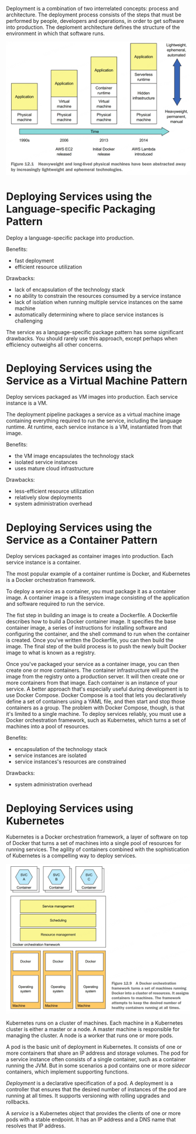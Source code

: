 Deployment is a combination of two interrelated concepts: process and architecture. The deployment process consists of the steps that must be performed by people, developers and operations, in order to get software into production. The deploment architecture defines the structure of the environment in which that software runs.

![Deployment History](../images/microservices_patterns/microservices-patterns-deployment-history.jpeg)

# Deploying Services using the Language-specific Packaging Pattern
Deploy a language-specific package into production.

Benefits:
- fast deployment
- efficient resource utilization

Drawbacks:
- lack of encapsulation of the technology stack
- no ability to constrain the resources consumed by a service instance
- lack of isolation when running multiple service instances on the same machine
- automatically determining where to place service instances is challenging

The service as a language-specific package pattern has some significant drawbacks. You should rarely use this approach, except perhaps when efficiency outweighs all other concerns.

# Deploying Services using the Service as a Virtual Machine Pattern
Deploy services packaged as VM images into production. Each service instance is a VM.

The deployment pipeline packages a service as a virtual machine image containing everything required to run the service, including the language runtime. At runtime, each service instance is a VM, instantiated from that image.

Benefits:
- the VM image encapsulates the technology stack
- isolated service instances
- uses mature cloud infrastructure

Drawbacks:
- less-efficient resource utilization
- relatively slow deployments
- system administration overhead

# Deploying Services using the Service as a Container Pattern
Deploy services packaged as container images into production. Each service instance is a container.

The most popular example of a container runtime is Docker, and Kubernetes is a Docker orchestration framework.

To deploy a service as a container, you must package it as a container image. A container image is a filesystem image consisting of the application and software required to run the service.

The fist step in building an image is to create a Dockerfile. A Dockerfile describes how to build a Docker container image. It specifies the base container image, a series of instructions for installing software and configuring the container, and the shell command to run when the container is created. Once you've written the Dockerfile, you can then build the image. The final step of the build process is to push the newly built Docker image to what is known as a registry.

Once you've packaged your service as a container image, you can then create one or more containers. The container infrastructure will pull the image from the registry onto a production server. It will then create one or more containers from that image. Each container is an instance of your service. A better approach that's especially useful during development is to use Docker Compose. Docker Compose is a tool that lets you declaratively define a set of containers using a YAML file, and then start and stop those containers as a group. The problem with Docker Compose, though, is that it's limited to a single machine. To deploy services reliably, you must use a Docker orchestration framework, such as Kubernetes, which turns a set of machines into a pool of resources.

Benefits:
- encapsulation of the technology stack
- service instances are isolated
- service instances's resources are constrained

Drawbacks:
- system administration overhead

# Deploying Services using Kubernetes
Kubernetes is a Docker orchestration framework, a layer of software on top of Docker that turns a set of machines into a single pool of resources for running services. The agility of containers combined with the sophistication of Kubernetes is a compelling way to deploy services.

![Kubernetes](../images/microservices_patterns/microservices-patterns-deployment-kubernetes.jpeg)

Kubernetes runs on a cluster of machines. Each machine in a Kubernetes cluster is either a master or a node. A master machine is responsible for managing the cluster. A node is a worker that runs one or more pods.

A pod is the basic unit of deployment in Kubernetes. It consists of one or more containers that share an IP address and storage volumes. The pod for a service instance often consists of a single container, such as a container running the JVM. But in some scenarios a pod contains one or more *sidecar* containers, which implement supporting functions.

*Deployment* is a declarative specification of a pod. A deployment is a controller that ensures that the desired number of instances of the pod are running at all times. It supports versioning with rolling upgrades and rollbacks.

A *service* is a Kubernetes object that provides the clients of one or more pods with a stable endpoint. It has an IP address and a DNS name that resolves that IP address.